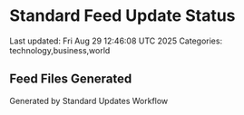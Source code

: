 # Standard Feed Update Status
Last updated: Fri Aug 29 12:46:08 UTC 2025
Categories: technology,business,world

## Feed Files Generated

Generated by Standard Updates Workflow
